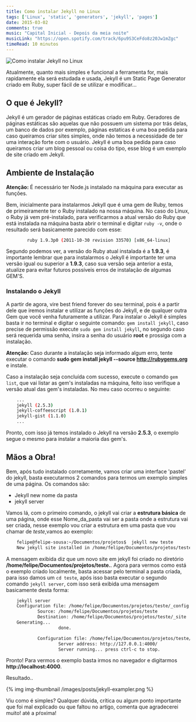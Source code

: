 ```yaml
---
title: Como instalar Jekyll no Linux
tags: ['Linux', 'static', 'generators', 'jekyll', 'pages']
date: 2015-03-02
comments: true
music: "Capital Inicial - Depois da meia noite"
musicLink: "https://open.spotify.com/track/6pu9S3CeFdo8z20Jw1mZgc"
timeRead: 10 minutos
---
```

<img src="/images/posts/jekyll-post.jpg" alt="Como instalar Jekyll no Linux" title="Como instalar Jekyll no Linux">

Atualmente, quanto mais simples e funcional a ferramenta for, mais rapidamente ela será estudada e usada, Jekyll é um Static Page Generator criado em Ruby, super fácil de se utilizar e modificar...

<!--more-->

## O que é Jekyll?

Jekyll é um gerador de páginas estáticas criado em Ruby. Geradores de páginas estáticas são aquelas que não possuem um sistema por trás delas, um banco de dados por exemplo, páginas estaticas é uma boa pedida para caso queiramos criar sites simples, onde não temos a necessidade de ter uma interação forte com o usuário. Jekyll é uma boa pedida para caso queiramos criar um blog pessoal ou coisa do tipo, esse blog é um exemplo de site criado em Jekyll.

## Ambiente de Instalação

**Atenção:** É necessário ter Node.js instalado na máquina para executar as funções.

Bem, inicialmente para instalarmos Jekyll que é uma gem de Ruby, temos de primeiramente ter o Ruby instalado na nossa máquina. No caso do Linux, o Ruby já vem pré-instalado, para verificarmos a atual versão do Ruby que está instalada na máquina basta abrir o terminal e digitar `ruby -v`, onde o resultado será basicamente parecido com esse:

``` bash
        ruby 1.9.3p0 (2011-10-30 revision 33570) [x86_64-linux]
```

Segundo podemos ver, a versão do Ruby atual instalada é a **1.9.3**, é importante lembrar que para instalarmos o Jekyll é importante ter uma versão igual ou superior a **1.9.3**,  caso sua versão seja anterior a esta, atualize para evitar futuros possíveis erros de instalação de algumas GEM'S.

### Instalando o Jekyll

A partir de agora, vire best friend forever do seu terminal, pois é a partir dele que iremos instalar e utilizar as funções do Jekyll, e de qualquer outra Gem que você venha futuramente a utilizar.  Para instalar o Jekyll é simples basta ir no terminal e digitar o seguinte comando: `gem install jekyll`, caso precise de permissão execute `sudo gem install jekyll`, no segundo caso será requerida uma senha, insira a senha do usuário **root** e prossiga com a instalação.

**Atenção:** Caso durante a instalação seja informado algum erro, tente executar o comando **sudo gem install jekyll --source http://rubygems.org** e instale.

Caso a instalação seja concluída com sucesso, execute o comando `gem list`, que vai listar as gem's instaladas na máquina, feito isso verifique a versão atual das gem's instaladas. No meu caso ocorreu o seguinte:

``` bash
    ...
    jekyll (2.5.3)
    jekyll-coffeescript (1.0.1)
    jekyll-gist (1.1.0)
    ...
```

Pronto, com isso já temos instalado o Jekyll na versão **2.5.3**, o exemplo segue o mesmo para instalar a maioria das gem's.

## Mãos a Obra!

Bem, após tudo instalado corretamente, vamos criar uma interface 'pastel' do jekyll, basta executarmos 2 comandos para termos um exemplo simples de uma página.
Os comandos são:

* Jekyll new nome da pasta
* jekyll server

Vamos lá, com o primeiro comando, o jekyll vai criar a **estrutura básica** de uma página, onde esse Nome_da_pasta vai ser a pasta onde a estrutura vai ser criada, nesse exemplo vou criar a estrutura em uma pasta que vou chamar de *teste*,vamos ao exemplo:

``` bash
    felipe@felipe-sousa:~/Documentos/projetos$  jekyll new teste
    New jekyll site installed in /home/felipe/Documentos/projetos/teste.
```

A mensagem exibida diz que um novo site em jekyll foi criado no diretório **/home/felipe/Documentos/projetos/teste.**. Agora para vermos como está o exemplo criado localmente, basta acessar pelo terminal a pasta criada, para isso damos um `cd teste`, após isso basta executar o segundo comando `jekyll server`, com isso será exibida uma mensagem basicamente desta forma:

``` bash
    jekyll server
    Configuration file: /home/felipe/Documentos/projetos/teste/_config.yml
            Source: /home/felipe/Documentos/projetos/teste
            Destination: /home/felipe/Documentos/projetos/teste/_site
    Generating...
                    done.

            Configuration file: /home/felipe/Documentos/projetos/teste/_config.yml
                    Server address: http://127.0.0.1:4000/
                    Server running... press ctrl-c to stop.
```

 Pronto! Para vermos o exemplo basta irmos no navegador e digitarmos **http://localhost:4000**.

 Resultado..

 {% img img-thumbnail /images/posts/jekyll-exampler.png %}


 Viu como é simples? Qualquer dúvida, crítica ou algum ponto importante que foi mal explicado ou que faltou no artigo, comenta que agradecerei muito! até a pŕoxima!
